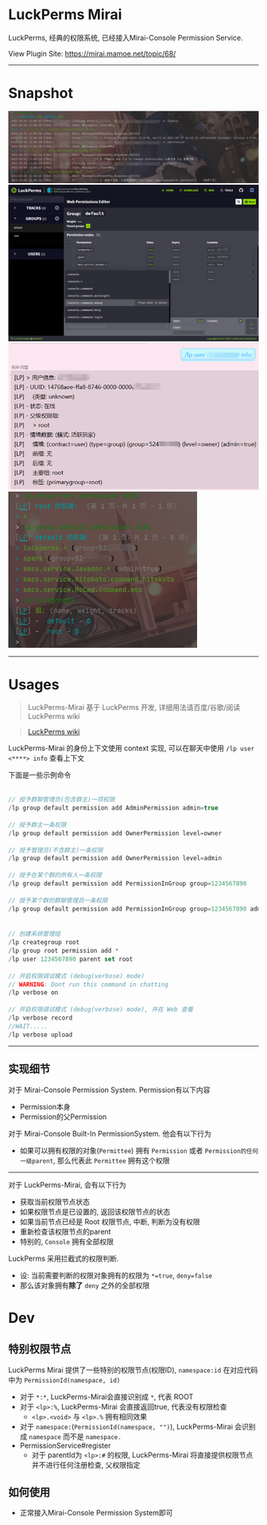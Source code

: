 # LuckPerms Mirai

LuckPerms, 经典的权限系统, 已经接入Mirai-Console Permission Service.

View Plugin Site: https://mirai.mamoe.net/topic/68/

----

# Snapshot

![0.png](.images/0.png)
![1.png](.images/1.png)
![2.png](.images/2.png)
![3.png](.images/3.png)

---

# Usages

> LuckPerms-Mirai 基于 LuckPerms 开发, 详细用法请百度/谷歌/阅读 LuckPerms wiki

> [LuckPerms wiki](https://luckperms.net/wiki)

LuckPerms-Mirai 的身份上下文使用 context 实现, 可以在聊天中使用
`/lp user <****> info` 查看上下文

下面是一些示例命令

```kotlin

// 授予群聊管理员(包含群主)一项权限
/lp group default permission add AdminPermission admin=true

// 授予群主一条权限
/lp group default permission add OwnerPermission level=owner

// 授予管理员(不含群主)一条权限
/lp group default permission add OwnerPermission level=admin

// 授予在某个群的所有人一条权限
/lp group default permission add PermissionInGroup group=1234567890

// 授予某个群的群聊管理员一条权限
/lp group default permission add PermissionInGroup group=1234567890 admin=true


// 创建系统管理组
/lp creategroup root
/lp group root permission add *
/lp user 1234567890 parent set root

// 开启权限调试模式 (debug(verbose) mode)
// WARNING: Dont run this command in chatting
/lp verbose on

// 开启权限调试模式 (debug(verbose) mode), 并在 Web 查看
/lp verbose record
//WAIT.....
/lp verbose upload

```

----

## 实现细节

对于 Mirai-Console Permission System. Permission有以下内容
- Permission本身
- Permission的父Permission

对于 Mirai-Console Built-In PermissionSystem. 他会有以下行为

- 如果可以拥有权限的对象(`Permittee`) 拥有
 `Permission` 或者 `Permission的任何一级parent`,
  那么代表此 `Permittee` 拥有这个权限

---

对于 LuckPerms-Mirai, 会有以下行为
- 获取当前权限节点状态
- 如果权限节点是已设置的, 返回该权限节点的状态
- 如果当前节点已经是 Root 权限节点, 中断, 判断为没有权限
- 重新检查该权限节点的parent
- 特别的, `Console` 拥有全部权限

LuckPerms 采用拦截式的权限判断.
- 设: 当前需要判断的权限对象拥有的权限为 `*=true`, `deny=false`
- 那么该对象拥有**除了** `deny` 之外的全部权限

# Dev

## 特别权限节点
LuckPerms Mirai 提供了一些特别的权限节点(权限ID), `namespace:id` 在对应代码中为 `PermissionId(namespace, id)`
- 对于 `*:*`, LuckPerms-Mirai会直接识别成 `*`, 代表 ROOT
- 对于 `<lp>:%`, LuckPerms-Mirai 会直接返回true, 代表没有权限检查
  - `<lp>.<void>` 与 `<lp>.%` 拥有相同效果
- 对于 `namespace:`(`PermissionId(namespace, "")`),
  LuckPerms-Mirai 会识别成 `namespace` 而不是 `namespace.`
- PermissionService#register
    - 对于 parentId为 `<lp>:#` 的权限,
      LuckPerms-Mirai 将直接提供权限节点并不进行任何注册检查,
      父权限指定

## 如何使用
- 正常接入Mirai-Console Permission System即可

